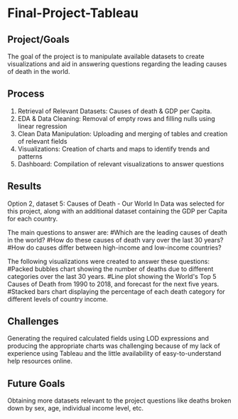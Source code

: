 # Final-Project-Tableau

## Project/Goals
The goal of the project is to manipulate available datasets to create visualizations and aid in answering questions regarding the leading causes of death in the world.

## Process
1. Retrieval of Relevant Datasets: Causes of death & GDP per Capita.
2. EDA & Data Cleaning: Removal of empty rows and filling nulls using linear regression
3. Clean Data Manipulation: Uploading and merging of tables and creation of relevant fields
4. Visualizations: Creation of charts and maps to identify trends and patterns
5. Dashboard: Compilation of relevant visualizations to answer questions

## Results
Option 2, dataset 5: Causes of Death - Our World In Data was selected for this project, along with an additional dataset containing the GDP per Capita for each country.

The main questions to answer are:
#Which are the leading causes of death in the world?
#How do these causes of death vary over the last 30 years?
#How do causes differ between high-income and low-income countries?

The following visualizations were created to answer these questions:
#Packed bubbles chart showing the number of deaths due to different categories over the last 30 years.
#Line plot showing the World's Top 5 Causes of Death from 1990 to 2018, and forecast for the next five years.
#Stacked bars chart displaying the percentage of each death category for different levels of country income.
 
## Challenges 
Generating the required calculated fields using LOD expressions and producing the appropriate charts was challenging because of my lack of experience using Tableau and the little availability of easy-to-understand help resources online.

## Future Goals
Obtaining more datasets relevant to the project questions like deaths broken down by sex, age, individual income level, etc.
